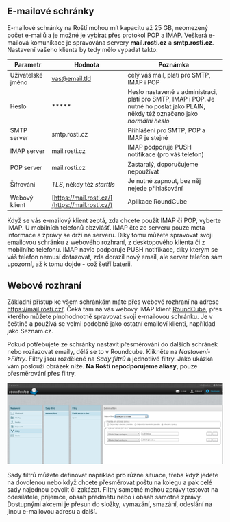 ## E-mailové schránky

E-mailové schránky na Roští mohou mít kapacitu až 25 GB, neomezený počet e-mailů a je možné je vybírat přes protokol POP a IMAP. Veškerá e-mailová komunikace je spravována servery **mail.rosti.cz** a **smtp.rosti.cz**. Nastavení vašeho klienta by tedy mělo vypadat takto:

|Parametr|Hodnota|Poznámka|
|-|-|-|
|Uživatelské jméno|vas@email.tld|celý váš mail, platí pro SMTP, IMAP i POP|
|Heslo| \*\*\*\*\*|Heslo nastavené v administraci, platí pro SMTP, IMAP i POP. Je nutné ho poslat jako PLAIN, někdy též označeno jako *normální heslo*|
|SMTP server|smtp.rosti.cz|Přihlášení pro SMTP, POP a IMAP je stejné|
|IMAP server|mail.rosti.cz|IMAP podporuje PUSH notifikace (pro váš telefon)|
|POP server|mail.rosti.cz|Zastaralý, doporučujeme nepoužívat|
|Šifrování|*TLS*, někdy též *starttls*|Je nutné zapnout, bez něj nejede přihlašování|
|Webový klient|[https://mail.rosti.cz/](https://mail.rosti.cz/) |Aplikace RoundCube|

Když se vás e-mailový klient zeptá, zda chcete použít IMAP či POP, vyberte IMAP. U mobilních telefonů obzvlášť. IMAP čte ze serveru pouze meta informace a zprávy se drží na serveru. Díky tomu můžete spravovat svoji emailovou schránku z webového rozhraní, z desktopového klienta či z mobilního telefonu. IMAP navíc podporuje PUSH notifikace, díky kterým se váš telefon nemusí dotazovat, zda dorazil nový email, ale server telefon sám upozorní, až k tomu dojde - což šetří baterii.

## Webové rozhraní

Základní přístup ke všem schránkám máte přes webové rozhraní na adrese https://mail.rosti.cz/. Čeká tam na vás webový IMAP klient [RoundCube](https://roundcube.net/), přes kterého můžete plnohodnotně spravovat svoji e-mailovou schránku. Je v češtině a používá se velmi podobně jako ostatní emailoví klienti, například jako Seznam.cz.

Pokud potřebujete ze schránky nastavit přesměrování do dalších schránek nebo rozřazovat emaily, dělá se to v Roundcube. Klikněte na *Nastavení->Filtry*. Filtry jsou rozdělené na *Sady filtrů* a jednotlivé filtry. Jako ukázka vám poslouží obrázek níže. **Na Roští nepodporujeme aliasy**, pouze přesměrování přes filtry.

![Filtry v RoundCube](imgs/rc_filtry.png) 

Sady filtrů můžete definovat například pro různé situace, třeba když jedete na dovolenou nebo když chcete přesměrovat poštu na kolegu a pak celé sady najednou povolit či zakázat. Filtry samotné mohou zprávy testovat na odesílatele, příjemce, obsah předmětu nebo i obsah samotné zprávy. Dostupnými akcemi je přesun do složky, vymazání, smazání, odeslání na jinou e-mailovou adresu a další.

